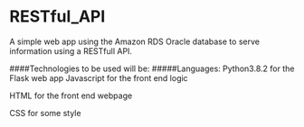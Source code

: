 # RESTful_API

A simple web app using the Amazon RDS Oracle database to serve information using a RESTfull API.

####Technologies to be used will be:
#####Languages:
Python3.8.2 for the Flask web app
Javascript for the front end logic  

HTML for the front end webpage  

CSS for some style  

